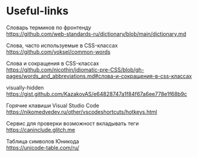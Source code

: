 # Useful-links
Словарь терминов по фронтенду   
https://github.com/web-standards-ru/dictionary/blob/main/dictionary.md

Слова, часто используемые в CSS-классах       
https://github.com/yoksel/common-words

Слова и сокращения в CSS-классах  
https://github.com/nicothin/idiomatic-pre-CSS/blob/gh-pages/words_and_abbreviations.md#слова-и-сокращения-в-css-классах

visually-hidden               
https://gist.github.com/KazakovAS/e64828747a1f84f67a6ee778e1f68b9c


Горячие клавиши Visual Studio Code  
https://nikomedvedev.ru/other/vscodeshortcuts/hotkeys.html

Сервис для проверки возможност вкладывать теги  
https://caninclude.glitch.me


Таблица символов Юникода  
https://unicode-table.com/ru/
